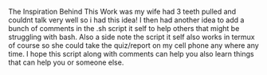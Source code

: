 The Inspiration Behind This Work was my wife had 3 teeth pulled and couldnt talk very well so i had this idea!
I then had another idea to add a bunch of comments in the .sh script it self to help others that might be struggling with bash.
Also a side note the script it self also works in termux of course so she could take the quiz/report on my cell phone any where any time.
I hope this script along with comments can help you also learn things that can help you or someone else.
